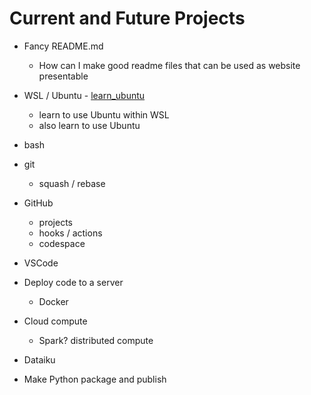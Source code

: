 # Current and Future Projects

* Fancy README.md
  * How can I make good readme files that can be used as website presentable

* WSL / Ubuntu - [learn_ubuntu](https://github.com/francisco-camargo/learn_ubuntu)
  * learn to use Ubuntu within WSL
  * also learn to use Ubuntu

* bash

* git
  * squash / rebase

* GitHub
  * projects
  * hooks / actions
  * codespace

* VSCode

* Deploy code to a server
  * Docker

* Cloud compute
  * Spark? distributed compute

* Dataiku

* Make Python package and publish
